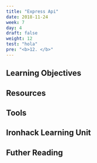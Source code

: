 ```yaml
---
title: "Express Api"
date: 2018-11-24
week: 7
day: 4
draft: false
weight: 12
test: "hola"
pre: "<b>12. </b>"
---
```


## Learning Objectives

## Resources

## Tools

## Ironhack Learning Unit

## Futher Reading

